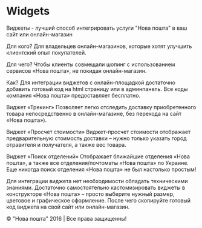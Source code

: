 # Widgets
Виджеты - лучший способ интегрировать услуги "Нова пошта" в ваш сайт или онлайн-магазин

Для кого? Для владельцев онлайн-магазинов, которые хотят улучшить клиентский опыт покупателей.

Для чего? Чтобы клиенты совмещали шопинг с использованием сервисов «Нова пошта», не покидая онлайн-магазин.

Как? Для интеграции виджетов с онлайн-площадкой достаточно добавить готовый код на html страницу или в админпанель. Все коды компания «Нова пошта» предоставляет бесплатно.

Виджет «Трекинг»
Позволяет легко отследить доставку приобретенного товара непосредственно в онлайн-магазине, без перехода на сайт «Нова пошта»).

Виджет «Просчет стоимости»
Виджет-просчет стоимости отображает предварительную стоимость доставки – нужно только указать город отравителя и получателя, а также вес товара.

Виджет «Поиск отделений»
Отображает ближайшие отделения «Нова пошта», а также все отделения/почтоматы «Нова пошта» по Украине. Еще никогда поиск отделения «Нова пошта» не был настолько простым!


Для интеграции виджета нет необходимости обладать техническими знаниями. 
Достаточно самостоятельно кастомизировать виджеты в конструкторе «Нова пошта» – просто выберите нужный размер, цветовое и графическое оформление. После чего скопируйте готовый код виджета на свой сайт или онлайн-магазин.

© "Нова пошта" 2016 | Все права защищенны!
